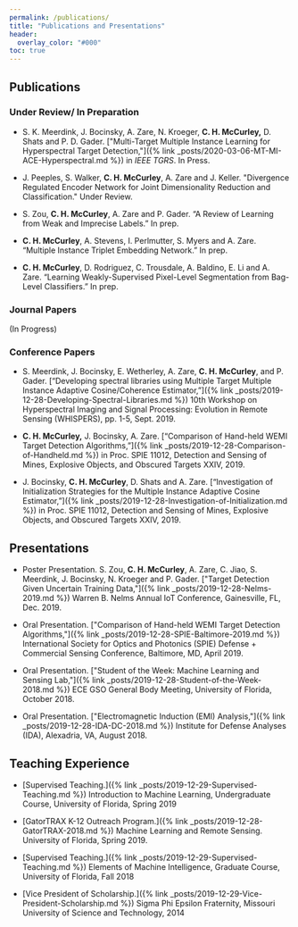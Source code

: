 ```yaml
---
permalink: /publications/
title: "Publications and Presentations"
header:
  overlay_color: "#000"
toc: true
---
```

## Publications

### Under Review/ In Preparation
* S. K. Meerdink, J. Bocinsky, A. Zare, N. Kroeger, **C. H. McCurley,** D. Shats and P. D. Gader. ["Multi-Target Multiple Instance Learning for Hyperspectral Target Detection,"]({% link _posts/2020-03-06-MT-MI-ACE-Hyperspectral.md %}) in <em>IEEE TGRS</em>. In Press.

* J. Peeples, S. Walker, **C. H. McCurley**, A. Zare and J. Keller. "Divergence Regulated Encoder Network for Joint Dimensionality Reduction and Classification."  Under Review.

* S. Zou, **C. H. McCurley**, A. Zare and P. Gader. “A Review of Learning from Weak and Imprecise Labels.”  In
prep.

* **C. H. McCurley**, A. Stevens, I. Perlmutter, S. Myers and A. Zare. “Multiple Instance Triplet Embedding
Network.”  In prep.

* **C. H. McCurley**, D. Rodriguez, C. Trousdale, A. Baldino, E. Li and A. Zare. “Learning Weakly-Supervised
Pixel-Level Segmentation from Bag-Level Classifiers.”  In prep.


### Journal Papers
(In Progress)

### Conference Papers 

* S. Meerdink, J. Bocinsky, E. Wetherley, A. Zare, **C. H. McCurley**, and P. Gader. [“Developing spectral libraries using Multiple Target Multiple Instance Adaptive Cosine/Coherence Estimator,”]({% link _posts/2019-12-28-Developing-Spectral-Libraries.md %}) 10th Workshop on Hyperspectral Imaging and Signal Processing: Evolution in Remote Sensing (WHISPERS), pp. 1-5, Sept. 2019.

* **C. H. McCurley,** J. Bocinsky, A. Zare. [“Comparison of Hand-held WEMI Target Detection Algorithms,”]({% link _posts/2019-12-28-Comparison-of-Handheld.md %}) in Proc. SPIE 11012, Detection and Sensing of Mines, Explosive Objects, and Obscured Targets XXIV, 2019.

* J. Bocinsky, **C. H. McCurley**, D. Shats and A. Zare. [“Investigation of Initialization Strategies for the Multiple Instance Adaptive Cosine Estimator,”]({% link _posts/2019-12-28-Investigation-of-Initialization.md %}) in Proc. SPIE 11012, Detection and Sensing of Mines, Explosive Objects, and Obscured Targets XXIV, 2019.

## Presentations

* Poster Presentation. S. Zou, **C. H. McCurley**, A. Zare, C. Jiao, S. Meerdink, J. Bocinsky, N. Kroeger and P. Gader. ["Target Detection Given Uncertain Training Data,"]({% link _posts/2019-12-28-Nelms-2019.md %}) Warren B. Nelms Annual IoT Conference, Gainesville, FL, Dec. 2019.

* Oral Presentation. ["Comparison of Hand-held WEMI Target Detection Algorithms,"]({% link _posts/2019-12-28-SPIE-Baltimore-2019.md %}) International Society for Optics and Photonics (SPIE) Defense + Commercial Sensing Conference, Baltimore, MD, April 2019.

* Oral Presentation. ["Student of the Week: Machine Learning and Sensing Lab,"]({% link _posts/2019-12-28-Student-of-the-Week-2018.md %}) ECE GSO General Body Meeting, University of Florida, October 2018.

* Oral Presentation. ["Electromagnetic Induction (EMI) Analysis,"]({% link _posts/2019-12-28-IDA-DC-2018.md %}) Institute for Defense Analyses (IDA), Alexadria, VA, August 2018.
 
## Teaching Experience
* [Supervised Teaching.]({% link _posts/2019-12-29-Supervised-Teaching.md %})  Introduction to Machine Learning, Undergraduate Course, University of Florida, Spring 2019

* [GatorTRAX K-12 Outreach Program.]({% link _posts/2019-12-28-GatorTRAX-2018.md %})  Machine Learning and Remote Sensing. University of Florida, Spring 2019.

* [Supervised Teaching.]({% link _posts/2019-12-29-Supervised-Teaching.md %}) Elements of Machine Intelligence, Graduate Course, University of Florida, Fall 2018

* [Vice President of Scholarship.]({% link _posts/2019-12-29-Vice-President-Scholarship.md %}) Sigma Phi Epsilon Fraternity, Missouri University of Science and Technology, 2014
